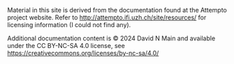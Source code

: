 Material in this site is derived from the documentation found at the Attempto project website. Refer to http://attempto.ifi.uzh.ch/site/resources/ for licensing information (I could not find any).

Additional documentation content is © 2024 David N Main and available under the CC BY-NC-SA 4.0 license, see https://creativecommons.org/licenses/by-nc-sa/4.0/
